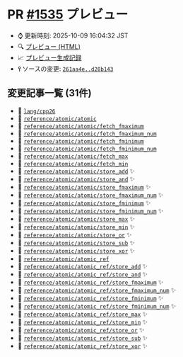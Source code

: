 # PR [\#1535](https://github.com/cpprefjp/site/pull/1535) プレビュー
- &#x231a; 更新時刻: 2025-10-09 16:04:32 JST
- &#x1f50d; [プレビュー (HTML)](https://cpprefjp.github.io/site/gen/pull/1535)
- &#x1f4c8; [プレビュー生成記録](https://github.com/cpprefjp/site/actions?query=event%3Apull_request_target+branch%3Aatomic_reduction)
- **&#x2AEF;** ソースの変更: [`261aa4e..d28b143`](https://github.com/cpprefjp/site/compare/261aa4ea914d3b0e3368954303e27c94ad616c57..d28b14327d20759a554d98899d8b7bfb6235c1eb)

## 変更記事一覧 (31件)

- &#x1f4dd; [`lang/cpp26`](https://cpprefjp.github.io/site/gen/pull/1535/lang/cpp26.html)
- &#x1f4dd; [`reference/atomic/atomic`](https://cpprefjp.github.io/site/gen/pull/1535/reference/atomic/atomic.html)
- &#x1f4dd; [`reference/atomic/atomic/fetch_fmaximum`](https://cpprefjp.github.io/site/gen/pull/1535/reference/atomic/atomic/fetch_fmaximum.html)
- &#x1f4dd; [`reference/atomic/atomic/fetch_fmaximum_num`](https://cpprefjp.github.io/site/gen/pull/1535/reference/atomic/atomic/fetch_fmaximum_num.html)
- &#x1f4dd; [`reference/atomic/atomic/fetch_fminimum`](https://cpprefjp.github.io/site/gen/pull/1535/reference/atomic/atomic/fetch_fminimum.html)
- &#x1f4dd; [`reference/atomic/atomic/fetch_fminimum_num`](https://cpprefjp.github.io/site/gen/pull/1535/reference/atomic/atomic/fetch_fminimum_num.html)
- &#x1f4dd; [`reference/atomic/atomic/fetch_max`](https://cpprefjp.github.io/site/gen/pull/1535/reference/atomic/atomic/fetch_max.html)
- &#x1f4dd; [`reference/atomic/atomic/fetch_min`](https://cpprefjp.github.io/site/gen/pull/1535/reference/atomic/atomic/fetch_min.html)
- &#x1f4dd; [`reference/atomic/atomic/store_add`](https://cpprefjp.github.io/site/gen/pull/1535/reference/atomic/atomic/store_add.html) &#x2728;
- &#x1f4dd; [`reference/atomic/atomic/store_and`](https://cpprefjp.github.io/site/gen/pull/1535/reference/atomic/atomic/store_and.html) &#x2728;
- &#x1f4dd; [`reference/atomic/atomic/store_fmaximum`](https://cpprefjp.github.io/site/gen/pull/1535/reference/atomic/atomic/store_fmaximum.html) &#x2728;
- &#x1f4dd; [`reference/atomic/atomic/store_fmaximum_num`](https://cpprefjp.github.io/site/gen/pull/1535/reference/atomic/atomic/store_fmaximum_num.html) &#x2728;
- &#x1f4dd; [`reference/atomic/atomic/store_fminimum`](https://cpprefjp.github.io/site/gen/pull/1535/reference/atomic/atomic/store_fminimum.html) &#x2728;
- &#x1f4dd; [`reference/atomic/atomic/store_fminimum_num`](https://cpprefjp.github.io/site/gen/pull/1535/reference/atomic/atomic/store_fminimum_num.html) &#x2728;
- &#x1f4dd; [`reference/atomic/atomic/store_max`](https://cpprefjp.github.io/site/gen/pull/1535/reference/atomic/atomic/store_max.html) &#x2728;
- &#x1f4dd; [`reference/atomic/atomic/store_min`](https://cpprefjp.github.io/site/gen/pull/1535/reference/atomic/atomic/store_min.html) &#x2728;
- &#x1f4dd; [`reference/atomic/atomic/store_or`](https://cpprefjp.github.io/site/gen/pull/1535/reference/atomic/atomic/store_or.html) &#x2728;
- &#x1f4dd; [`reference/atomic/atomic/store_sub`](https://cpprefjp.github.io/site/gen/pull/1535/reference/atomic/atomic/store_sub.html) &#x2728;
- &#x1f4dd; [`reference/atomic/atomic/store_xor`](https://cpprefjp.github.io/site/gen/pull/1535/reference/atomic/atomic/store_xor.html) &#x2728;
- &#x1f4dd; [`reference/atomic/atomic_ref`](https://cpprefjp.github.io/site/gen/pull/1535/reference/atomic/atomic_ref.html)
- &#x1f4dd; [`reference/atomic/atomic_ref/store_add`](https://cpprefjp.github.io/site/gen/pull/1535/reference/atomic/atomic_ref/store_add.html) &#x2728;
- &#x1f4dd; [`reference/atomic/atomic_ref/store_and`](https://cpprefjp.github.io/site/gen/pull/1535/reference/atomic/atomic_ref/store_and.html) &#x2728;
- &#x1f4dd; [`reference/atomic/atomic_ref/store_fmaximum`](https://cpprefjp.github.io/site/gen/pull/1535/reference/atomic/atomic_ref/store_fmaximum.html) &#x2728;
- &#x1f4dd; [`reference/atomic/atomic_ref/store_fmaximum_num`](https://cpprefjp.github.io/site/gen/pull/1535/reference/atomic/atomic_ref/store_fmaximum_num.html) &#x2728;
- &#x1f4dd; [`reference/atomic/atomic_ref/store_fminimum`](https://cpprefjp.github.io/site/gen/pull/1535/reference/atomic/atomic_ref/store_fminimum.html) &#x2728;
- &#x1f4dd; [`reference/atomic/atomic_ref/store_fminimum_num`](https://cpprefjp.github.io/site/gen/pull/1535/reference/atomic/atomic_ref/store_fminimum_num.html) &#x2728;
- &#x1f4dd; [`reference/atomic/atomic_ref/store_max`](https://cpprefjp.github.io/site/gen/pull/1535/reference/atomic/atomic_ref/store_max.html) &#x2728;
- &#x1f4dd; [`reference/atomic/atomic_ref/store_min`](https://cpprefjp.github.io/site/gen/pull/1535/reference/atomic/atomic_ref/store_min.html) &#x2728;
- &#x1f4dd; [`reference/atomic/atomic_ref/store_or`](https://cpprefjp.github.io/site/gen/pull/1535/reference/atomic/atomic_ref/store_or.html) &#x2728;
- &#x1f4dd; [`reference/atomic/atomic_ref/store_sub`](https://cpprefjp.github.io/site/gen/pull/1535/reference/atomic/atomic_ref/store_sub.html) &#x2728;
- &#x1f4dd; [`reference/atomic/atomic_ref/store_xor`](https://cpprefjp.github.io/site/gen/pull/1535/reference/atomic/atomic_ref/store_xor.html) &#x2728;
